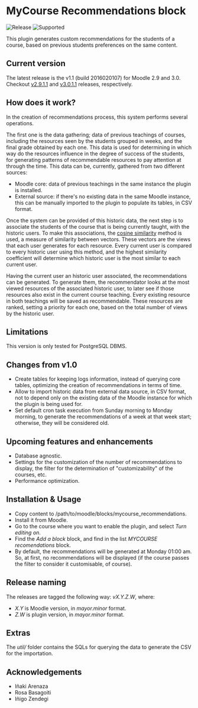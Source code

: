 MyCourse Recommendations block
==============================

![Release](https://img.shields.io/badge/release-v1.1-brightgreen.svg) ![Supported](https://img.shields.io/badge/supported-Moodle%202.9,%20Moodle%203.0-green.svg)

This plugin generates custom recommendations for the students of a course, based on previous students preferences on the same content.

## Current version
The latest release is the v1.1 (build 2016020107) for Moodle 2.9 and 3.0. Checkout [v2.9.1.1](https://github.com/julenpardo/moodle-block_mycourse_recommendations/releases/tag/v2.9.1.1) and [v3.0.1.1](https://github.com/julenpardo/moodle-block_mycourse_recommendations/releases/tag/v3.0.1.1) releases, respectively.

## How does it work?
In the creation of recommendations process, this system performs several operations.

The first one is the data gathering; data of previous teachings of courses, including the resources seen by the students grouped in weeks, and the final grade obtained by each one. This data is used for determining in which way do the resources influence in the degree of success of the students, for generating patterns of recommendable resources to pay attention at through the time.
This data can be, currently, gathered from two different sources:

 - Moodle core: data of previous teachings in the same instance the plugin is installed.
 - External source: if there's no existing data in the same Moodle instance, this can be manually imported to the plugin to populate its tables, in CSV format.

Once the system can be provided of this historic data, the next step is to associate the students of the course that is being currently taught, with the historic users. To make this associations, the [cosine similarity](https://en.wikipedia.org/wiki/Cosine_similarity) method is used, a measure of similarity between vectors. These vectors are the views that each user generates for each resource. Every current user is compared to every historic user using this method, and the highest similarity coefficient will determine which historic user is the most similar to each current user.

Having the current user an historic user associated, the recommendations can be generated. To generate them, the recommendator looks at the most viewed resources of the associated historic user, to later see if those resources also exist in the current course teaching. Every existing resource in both teachings will be saved as recommendable. These resources are ranked, setting a priority for each one, based on the total number of views by the historic user.

## Limitations
This version is only tested for PostgreSQL DBMS.

## Changes from v1.0
 - Create tables for keeping logs information, instead of querying core tables, optimizing the creation of recommendations in terms of time.
 - Allow to import historic data from external data source, in CSV format, not to depend only on the existing data of the Moodle instance for which the plugin is being used for. 
 - Set default cron task execution from Sunday morning to Monday morning, to generate the recommendations of a week at that week start; otherwise, they will be considered old.

## Upcoming features and enhancements
 - Database agnostic.
 - Settings for the customization of the number of recommendations to display, the filter for the determination of "customizability" of the courses, etc.
 - Performance optimization.

## Installation & Usage
 - Copy content to /path/to/moodle/blocks/mycourse_recommendations.
 - Install it from Moodle.
 - Go to the course where you want to enable the plugin, and select *Turn editing on*.
 - Find the *Add a block* block, and find in the list *MYCOURSE recomendations* block.
 - By default, the recommendations will be generated at Monday 01:00 am. So, at first, no recommendations will be displayed (if the course passes the filter to consider it customisable, of course).

## Release naming
The releases are tagged the following way:  *vX.Y.Z.W*, where:

 - *X.Y* is Moodle version, in *mayor.minor* format.
 - *Z.W* is plugin version, in *mayor.minor* format.

## Extras
The *util/* folder contains the SQLs for querying the data to generate the CSV for the importation.

## Acknowledgements
 - Iñaki Arenaza
 - Rosa Basagoiti
 - Iñigo Zendegi

